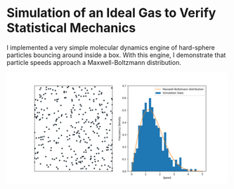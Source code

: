 # Simulation of an Ideal Gas to Verify Statistical Mechanics

I implemented a very simple molecular dynamics engine of hard-sphere particles
bouncing around inside a box. With this engine, I demonstrate that particle speeds approach a
Maxwell-Boltzmann distribution.

![N|Solid](/example.png)
